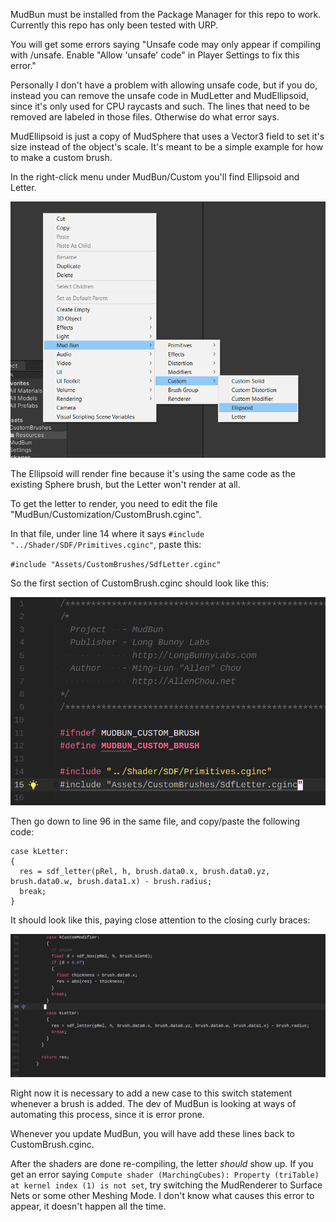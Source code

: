 ﻿MudBun must be installed from the Package Manager for this repo to work. Currently this repo has only been tested with URP.

You will get some errors saying "Unsafe code may only appear if compiling with /unsafe. Enable "Allow 'unsafe' code" in Player Settings to fix this error."

Personally I don't have a problem with allowing unsafe code, but if you do, instead you can remove the unsafe code in MudLetter and MudEllipsoid, since it's only used for CPU raycasts and such. The lines that need to be removed are labeled in those files. Otherwise do what error says.

MudEllipsoid is just a copy of MudSphere that uses a Vector3 field to set it's size instead of the object's scale. It's meant to be a simple example for how to make a custom brush.

In the right-click menu under MudBun/Custom you'll find Ellipsoid and Letter.

![custom brushes](custom_brush.bmp)

The Ellipsoid will render fine because it's using the same code as the existing Sphere brush, but the Letter won't render at all.

To get the letter to render, you need to edit the file "MudBun/Customization/CustomBrush.cginc".

In that file, under line 14 where it says `#include "../Shader/SDF/Primitives.cginc"`, paste this:

`#include "Assets/CustomBrushes/SdfLetter.cginc"`

So the first section of CustomBrush.cginc should look like this:

![include custom brush](include.PNG)

Then go down to line 96 in the same file, and copy/paste the following code:

```
case kLetter:
{
  res = sdf_letter(pRel, h, brush.data0.x, brush.data0.yz, brush.data0.w, brush.data1.x) - brush.radius;
  break;
}
```

It should look like this, paying close attention to the closing curly braces:

![add switch statement for custom brush](case.PNG)

Right now it is necessary to add a new case to this switch statement whenever a brush is added. The dev of MudBun is looking at ways of automating this process, since it is error prone.

Whenever you update MudBun, you will have add these lines back to CustomBrush.cginc.

After the shaders are done re-compiling, the letter *should* show up. If you get an error saying `Compute shader (MarchingCubes): Property (triTable) at kernel index (1) is not set`, try switching the MudRenderer to Surface Nets or some other Meshing Mode. I don't know what causes this error to appear, it doesn't happen all the time.
